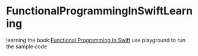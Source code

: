 # FunctionalProgrammingInSwiftLearning

learning the book:[Functional Programming In Swift](http://www.objc.io/books/fpinswift/)
use playground to run the sample code
